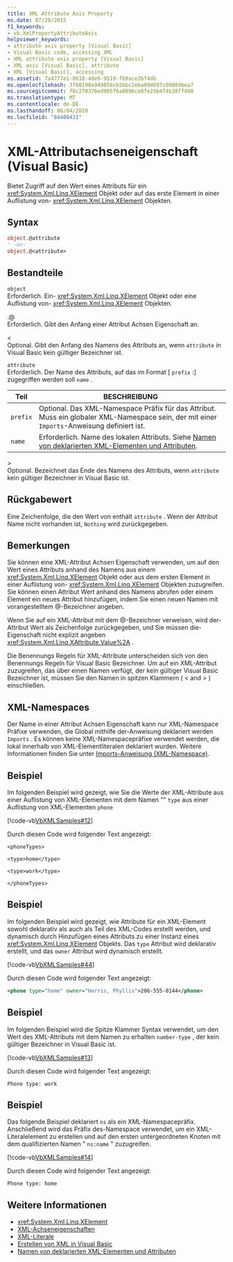 ```yaml
---
title: XML Attribute Axis Property
ms.date: 07/20/2015
f1_keywords:
- vb.XmlPropertyAttributeAxis
helpviewer_keywords:
- attribute axis property [Visual Basic]
- Visual Basic code, accessing XML
- XML attribute axis property [Visual Basic]
- XML axis [Visual Basic], attribute
- XML [Visual Basic], accessing
ms.assetid: 7a4777e1-0618-4de9-9510-fb9ace2bf4db
ms.openlocfilehash: 3f60190a949856cb2bbc2eba09d097c09089bea7
ms.sourcegitcommit: f8c270376ed905f6a8896ce0fe25b4f4b38ff498
ms.translationtype: MT
ms.contentlocale: de-DE
ms.lasthandoff: 06/04/2020
ms.locfileid: "84408431"
---
```

# <a name="xml-attribute-axis-property-visual-basic"></a>XML-Attributachseneigenschaft (Visual Basic)
Bietet Zugriff auf den Wert eines Attributs für ein <xref:System.Xml.Linq.XElement> Objekt oder auf das erste Element in einer Auflistung von- <xref:System.Xml.Linq.XElement> Objekten.  
  
## <a name="syntax"></a>Syntax  
  
```vb  
object.@attribute  
' -or-  
object.@<attribute>  
```  
  
## <a name="parts"></a>Bestandteile  
 `object`  
 Erforderlich. Ein- <xref:System.Xml.Linq.XElement> Objekt oder eine Auflistung von- <xref:System.Xml.Linq.XElement> Objekten.  
  
 .@  
 Erforderlich. Gibt den Anfang einer Attribut Achsen Eigenschaft an.  
  
 <  
 Optional. Gibt den Anfang des Namens des Attributs an, wenn `attribute` in Visual Basic kein gültiger Bezeichner ist.  
  
 `attribute`  
 Erforderlich. Der Name des Attributs, auf das im Format [ `prefix` :] zugegriffen werden soll `name` .  
  
|Teil|BESCHREIBUNG|  
|----------|-----------------|  
|`prefix`|Optional. Das XML-Namespace Präfix für das Attribut. Muss ein globaler XML-Namespace sein, der mit einer `Imports`-Anweisung definiert ist.|  
|`name`|Erforderlich. Name des lokalen Attributs. Siehe [Namen von deklarierten XML-Elementen und Attributen](../../programming-guide/language-features/xml/names-of-declared-xml-elements-and-attributes.md).|  
  
 \>  
 Optional. Bezeichnet das Ende des Namens des Attributs, wenn `attribute` kein gültiger Bezeichner in Visual Basic ist.  
  
## <a name="return-value"></a>Rückgabewert  
 Eine Zeichenfolge, die den Wert von enthält `attribute` . Wenn der Attribut Name nicht vorhanden ist, `Nothing` wird zurückgegeben.  
  
## <a name="remarks"></a>Bemerkungen  
 Sie können eine XML-Attribut Achsen Eigenschaft verwenden, um auf den Wert eines Attributs anhand des Namens aus einem <xref:System.Xml.Linq.XElement> Objekt oder aus dem ersten Element in einer Auflistung von- <xref:System.Xml.Linq.XElement> Objekten zuzugreifen. Sie können einen Attribut Wert anhand des Namens abrufen oder einem Element ein neues Attribut hinzufügen, indem Sie einen neuen Namen mit vorangestelltem @-Bezeichner angeben.  
  
 Wenn Sie auf ein XML-Attribut mit dem @-Bezeichner verweisen, wird der-Attribut Wert als Zeichenfolge zurückgegeben, und Sie müssen die-Eigenschaft nicht explizit angeben <xref:System.Xml.Linq.XAttribute.Value%2A> .  
  
 Die Benennungs Regeln für XML-Attribute unterscheiden sich von den Benennungs Regeln für Visual Basic Bezeichner. Um auf ein XML-Attribut zuzugreifen, das über einen Namen verfügt, der kein gültiger Visual Basic Bezeichner ist, müssen Sie den Namen in spitzen Klammern ( \< and > ) einschließen.  
  
## <a name="xml-namespaces"></a>XML-Namespaces  
 Der Name in einer Attribut Achsen Eigenschaft kann nur XML-Namespace Präfixe verwenden, die Global mithilfe der-Anweisung deklariert werden `Imports` . Es können keine XML-Namespacepräfixe verwendet werden, die lokal innerhalb von XML-Elementliteralen deklariert wurden. Weitere Informationen finden Sie unter [Imports-Anweisung (XML-Namespace)](../statements/imports-statement-xml-namespace.md).  
  
## <a name="example"></a>Beispiel  
 Im folgenden Beispiel wird gezeigt, wie Sie die Werte der XML-Attribute aus einer Auflistung von XML-Elementen mit dem Namen "" `type` aus einer Auflistung von XML-Elementen `phone`  
  
 [!code-vb[VbXMLSamples#12](~/samples/snippets/visualbasic/VS_Snippets_VBCSharp/VbXMLSamples/VB/XMLSamples5.vb#12)]  
  
 Durch diesen Code wird folgender Text angezeigt:  
  
 `<phoneTypes>`  
  
 `<type>home</type>`  
  
 `<type>work</type>`  
  
 `</phoneTypes>`  
  
## <a name="example"></a>Beispiel  
 Im folgenden Beispiel wird gezeigt, wie Attribute für ein XML-Element sowohl deklarativ als auch als Teil des XML-Codes erstellt werden, und dynamisch durch Hinzufügen eines Attributs zu einer Instanz eines <xref:System.Xml.Linq.XElement> Objekts. Das `type` Attribut wird deklarativ erstellt, und das `owner` Attribut wird dynamisch erstellt.  
  
 [!code-vb[VbXMLSamples#44](~/samples/snippets/visualbasic/VS_Snippets_VBCSharp/VbXMLSamples/VB/XMLSamples5.vb#44)]  
  
 Durch diesen Code wird folgender Text angezeigt:  
  
```xml  
<phone type="home" owner="Harris, Phyllis">206-555-0144</phone>  
```  
  
## <a name="example"></a>Beispiel  
 Im folgenden Beispiel wird die Spitze Klammer Syntax verwendet, um den Wert des XML-Attributs mit dem Namen zu erhalten `number-type` , der kein gültiger Bezeichner in Visual Basic ist.  
  
 [!code-vb[VbXMLSamples#13](~/samples/snippets/visualbasic/VS_Snippets_VBCSharp/VbXMLSamples/VB/XMLSamples5.vb#13)]  
  
 Durch diesen Code wird folgender Text angezeigt:  
  
 `Phone type: work`  
  
## <a name="example"></a>Beispiel  
 Das folgende Beispiel deklariert `ns` als ein XML-Namespacepräfix. Anschließend wird das Präfix des-Namespace verwendet, um ein XML-Literalelement zu erstellen und auf den ersten untergeordneten Knoten mit dem qualifizierten Namen " `ns:name` " zuzugreifen.  
  
 [!code-vb[VbXMLSamples#14](~/samples/snippets/visualbasic/VS_Snippets_VBCSharp/VbXMLSamples/VB/XMLSamples6.vb#14)]  
  
 Durch diesen Code wird folgender Text angezeigt:  
  
 `Phone type: home`  
  
## <a name="see-also"></a>Weitere Informationen

- <xref:System.Xml.Linq.XElement>
- [XML-Achseneigenschaften](index.md)
- [XML-Literale](../xml-literals/index.md)
- [Erstellen von XML in Visual Basic](../../programming-guide/language-features/xml/creating-xml.md)
- [Namen von deklarierten XML-Elementen und Attributen](../../programming-guide/language-features/xml/names-of-declared-xml-elements-and-attributes.md)
